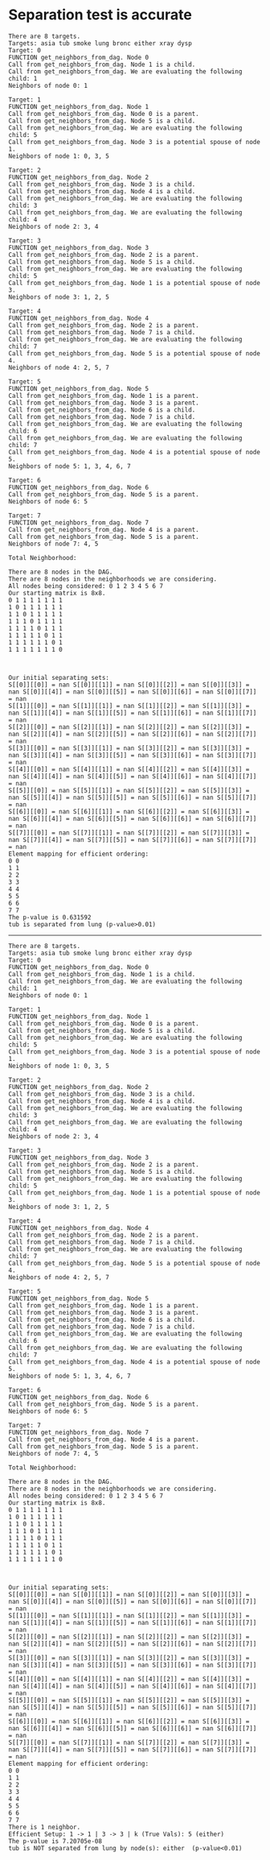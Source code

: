 # Separation test is accurate

    There are 8 targets.
    Targets: asia tub smoke lung bronc either xray dysp
    Target: 0
    FUNCTION get_neighbors_from_dag. Node 0
    Call from get_neighbors_from_dag. Node 1 is a child.
    Call from get_neighbors_from_dag. We are evaluating the following child: 1
    Neighbors of node 0: 1
    
    Target: 1
    FUNCTION get_neighbors_from_dag. Node 1
    Call from get_neighbors_from_dag. Node 0 is a parent.
    Call from get_neighbors_from_dag. Node 5 is a child.
    Call from get_neighbors_from_dag. We are evaluating the following child: 5
    Call from get_neighbors_from_dag. Node 3 is a potential spouse of node 1.
    Neighbors of node 1: 0, 3, 5
    
    Target: 2
    FUNCTION get_neighbors_from_dag. Node 2
    Call from get_neighbors_from_dag. Node 3 is a child.
    Call from get_neighbors_from_dag. Node 4 is a child.
    Call from get_neighbors_from_dag. We are evaluating the following child: 3
    Call from get_neighbors_from_dag. We are evaluating the following child: 4
    Neighbors of node 2: 3, 4
    
    Target: 3
    FUNCTION get_neighbors_from_dag. Node 3
    Call from get_neighbors_from_dag. Node 2 is a parent.
    Call from get_neighbors_from_dag. Node 5 is a child.
    Call from get_neighbors_from_dag. We are evaluating the following child: 5
    Call from get_neighbors_from_dag. Node 1 is a potential spouse of node 3.
    Neighbors of node 3: 1, 2, 5
    
    Target: 4
    FUNCTION get_neighbors_from_dag. Node 4
    Call from get_neighbors_from_dag. Node 2 is a parent.
    Call from get_neighbors_from_dag. Node 7 is a child.
    Call from get_neighbors_from_dag. We are evaluating the following child: 7
    Call from get_neighbors_from_dag. Node 5 is a potential spouse of node 4.
    Neighbors of node 4: 2, 5, 7
    
    Target: 5
    FUNCTION get_neighbors_from_dag. Node 5
    Call from get_neighbors_from_dag. Node 1 is a parent.
    Call from get_neighbors_from_dag. Node 3 is a parent.
    Call from get_neighbors_from_dag. Node 6 is a child.
    Call from get_neighbors_from_dag. Node 7 is a child.
    Call from get_neighbors_from_dag. We are evaluating the following child: 6
    Call from get_neighbors_from_dag. We are evaluating the following child: 7
    Call from get_neighbors_from_dag. Node 4 is a potential spouse of node 5.
    Neighbors of node 5: 1, 3, 4, 6, 7
    
    Target: 6
    FUNCTION get_neighbors_from_dag. Node 6
    Call from get_neighbors_from_dag. Node 5 is a parent.
    Neighbors of node 6: 5
    
    Target: 7
    FUNCTION get_neighbors_from_dag. Node 7
    Call from get_neighbors_from_dag. Node 4 is a parent.
    Call from get_neighbors_from_dag. Node 5 is a parent.
    Neighbors of node 7: 4, 5
    
    Total Neighborhood:
    
    There are 8 nodes in the DAG.
    There are 8 nodes in the neighborhoods we are considering.
    All nodes being considered: 0 1 2 3 4 5 6 7
    Our starting matrix is 8x8.
    0 1 1 1 1 1 1 1
    1 0 1 1 1 1 1 1
    1 1 0 1 1 1 1 1
    1 1 1 0 1 1 1 1
    1 1 1 1 0 1 1 1
    1 1 1 1 1 0 1 1
    1 1 1 1 1 1 0 1
    1 1 1 1 1 1 1 0
    
    
    
    Our initial separating sets:
    S[[0]][[0]] = nan S[[0]][[1]] = nan S[[0]][[2]] = nan S[[0]][[3]] = nan S[[0]][[4]] = nan S[[0]][[5]] = nan S[[0]][[6]] = nan S[[0]][[7]] = nan 
    S[[1]][[0]] = nan S[[1]][[1]] = nan S[[1]][[2]] = nan S[[1]][[3]] = nan S[[1]][[4]] = nan S[[1]][[5]] = nan S[[1]][[6]] = nan S[[1]][[7]] = nan 
    S[[2]][[0]] = nan S[[2]][[1]] = nan S[[2]][[2]] = nan S[[2]][[3]] = nan S[[2]][[4]] = nan S[[2]][[5]] = nan S[[2]][[6]] = nan S[[2]][[7]] = nan 
    S[[3]][[0]] = nan S[[3]][[1]] = nan S[[3]][[2]] = nan S[[3]][[3]] = nan S[[3]][[4]] = nan S[[3]][[5]] = nan S[[3]][[6]] = nan S[[3]][[7]] = nan 
    S[[4]][[0]] = nan S[[4]][[1]] = nan S[[4]][[2]] = nan S[[4]][[3]] = nan S[[4]][[4]] = nan S[[4]][[5]] = nan S[[4]][[6]] = nan S[[4]][[7]] = nan 
    S[[5]][[0]] = nan S[[5]][[1]] = nan S[[5]][[2]] = nan S[[5]][[3]] = nan S[[5]][[4]] = nan S[[5]][[5]] = nan S[[5]][[6]] = nan S[[5]][[7]] = nan 
    S[[6]][[0]] = nan S[[6]][[1]] = nan S[[6]][[2]] = nan S[[6]][[3]] = nan S[[6]][[4]] = nan S[[6]][[5]] = nan S[[6]][[6]] = nan S[[6]][[7]] = nan 
    S[[7]][[0]] = nan S[[7]][[1]] = nan S[[7]][[2]] = nan S[[7]][[3]] = nan S[[7]][[4]] = nan S[[7]][[5]] = nan S[[7]][[6]] = nan S[[7]][[7]] = nan 
    Element mapping for efficient ordering:
    0 0
    1 1
    2 2
    3 3
    4 4
    5 5
    6 6
    7 7
    The p-value is 0.631592
    tub is separated from lung (p-value>0.01)

---

    There are 8 targets.
    Targets: asia tub smoke lung bronc either xray dysp
    Target: 0
    FUNCTION get_neighbors_from_dag. Node 0
    Call from get_neighbors_from_dag. Node 1 is a child.
    Call from get_neighbors_from_dag. We are evaluating the following child: 1
    Neighbors of node 0: 1
    
    Target: 1
    FUNCTION get_neighbors_from_dag. Node 1
    Call from get_neighbors_from_dag. Node 0 is a parent.
    Call from get_neighbors_from_dag. Node 5 is a child.
    Call from get_neighbors_from_dag. We are evaluating the following child: 5
    Call from get_neighbors_from_dag. Node 3 is a potential spouse of node 1.
    Neighbors of node 1: 0, 3, 5
    
    Target: 2
    FUNCTION get_neighbors_from_dag. Node 2
    Call from get_neighbors_from_dag. Node 3 is a child.
    Call from get_neighbors_from_dag. Node 4 is a child.
    Call from get_neighbors_from_dag. We are evaluating the following child: 3
    Call from get_neighbors_from_dag. We are evaluating the following child: 4
    Neighbors of node 2: 3, 4
    
    Target: 3
    FUNCTION get_neighbors_from_dag. Node 3
    Call from get_neighbors_from_dag. Node 2 is a parent.
    Call from get_neighbors_from_dag. Node 5 is a child.
    Call from get_neighbors_from_dag. We are evaluating the following child: 5
    Call from get_neighbors_from_dag. Node 1 is a potential spouse of node 3.
    Neighbors of node 3: 1, 2, 5
    
    Target: 4
    FUNCTION get_neighbors_from_dag. Node 4
    Call from get_neighbors_from_dag. Node 2 is a parent.
    Call from get_neighbors_from_dag. Node 7 is a child.
    Call from get_neighbors_from_dag. We are evaluating the following child: 7
    Call from get_neighbors_from_dag. Node 5 is a potential spouse of node 4.
    Neighbors of node 4: 2, 5, 7
    
    Target: 5
    FUNCTION get_neighbors_from_dag. Node 5
    Call from get_neighbors_from_dag. Node 1 is a parent.
    Call from get_neighbors_from_dag. Node 3 is a parent.
    Call from get_neighbors_from_dag. Node 6 is a child.
    Call from get_neighbors_from_dag. Node 7 is a child.
    Call from get_neighbors_from_dag. We are evaluating the following child: 6
    Call from get_neighbors_from_dag. We are evaluating the following child: 7
    Call from get_neighbors_from_dag. Node 4 is a potential spouse of node 5.
    Neighbors of node 5: 1, 3, 4, 6, 7
    
    Target: 6
    FUNCTION get_neighbors_from_dag. Node 6
    Call from get_neighbors_from_dag. Node 5 is a parent.
    Neighbors of node 6: 5
    
    Target: 7
    FUNCTION get_neighbors_from_dag. Node 7
    Call from get_neighbors_from_dag. Node 4 is a parent.
    Call from get_neighbors_from_dag. Node 5 is a parent.
    Neighbors of node 7: 4, 5
    
    Total Neighborhood:
    
    There are 8 nodes in the DAG.
    There are 8 nodes in the neighborhoods we are considering.
    All nodes being considered: 0 1 2 3 4 5 6 7
    Our starting matrix is 8x8.
    0 1 1 1 1 1 1 1
    1 0 1 1 1 1 1 1
    1 1 0 1 1 1 1 1
    1 1 1 0 1 1 1 1
    1 1 1 1 0 1 1 1
    1 1 1 1 1 0 1 1
    1 1 1 1 1 1 0 1
    1 1 1 1 1 1 1 0
    
    
    
    Our initial separating sets:
    S[[0]][[0]] = nan S[[0]][[1]] = nan S[[0]][[2]] = nan S[[0]][[3]] = nan S[[0]][[4]] = nan S[[0]][[5]] = nan S[[0]][[6]] = nan S[[0]][[7]] = nan 
    S[[1]][[0]] = nan S[[1]][[1]] = nan S[[1]][[2]] = nan S[[1]][[3]] = nan S[[1]][[4]] = nan S[[1]][[5]] = nan S[[1]][[6]] = nan S[[1]][[7]] = nan 
    S[[2]][[0]] = nan S[[2]][[1]] = nan S[[2]][[2]] = nan S[[2]][[3]] = nan S[[2]][[4]] = nan S[[2]][[5]] = nan S[[2]][[6]] = nan S[[2]][[7]] = nan 
    S[[3]][[0]] = nan S[[3]][[1]] = nan S[[3]][[2]] = nan S[[3]][[3]] = nan S[[3]][[4]] = nan S[[3]][[5]] = nan S[[3]][[6]] = nan S[[3]][[7]] = nan 
    S[[4]][[0]] = nan S[[4]][[1]] = nan S[[4]][[2]] = nan S[[4]][[3]] = nan S[[4]][[4]] = nan S[[4]][[5]] = nan S[[4]][[6]] = nan S[[4]][[7]] = nan 
    S[[5]][[0]] = nan S[[5]][[1]] = nan S[[5]][[2]] = nan S[[5]][[3]] = nan S[[5]][[4]] = nan S[[5]][[5]] = nan S[[5]][[6]] = nan S[[5]][[7]] = nan 
    S[[6]][[0]] = nan S[[6]][[1]] = nan S[[6]][[2]] = nan S[[6]][[3]] = nan S[[6]][[4]] = nan S[[6]][[5]] = nan S[[6]][[6]] = nan S[[6]][[7]] = nan 
    S[[7]][[0]] = nan S[[7]][[1]] = nan S[[7]][[2]] = nan S[[7]][[3]] = nan S[[7]][[4]] = nan S[[7]][[5]] = nan S[[7]][[6]] = nan S[[7]][[7]] = nan 
    Element mapping for efficient ordering:
    0 0
    1 1
    2 2
    3 3
    4 4
    5 5
    6 6
    7 7
    There is 1 neighbor.
    Efficient Setup: 1 -> 1 | 3 -> 3 | k (True Vals): 5 (either)
    The p-value is 7.20705e-08
    tub is NOT separated from lung by node(s): either  (p-value<0.01)

